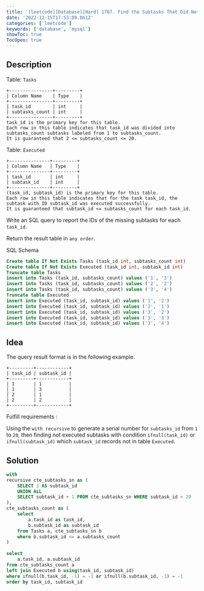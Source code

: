 ```yaml
---
title: '[leetcode][Database][Hard] 1767. Find the Subtasks That Did Not Execute'
date: '2022-12-15T17:53:09.861Z'
categories: ['leetcode']
keywords: ['database', 'mysql']
showToc: true
TocOpen: true
---
```


## Description

Table: `Tasks`
```
+----------------+---------+  
| Column Name    | Type    |  
+----------------+---------+  
| task_id        | int     |  
| subtasks_count | int     |  
+----------------+---------+  
task_id is the primary key for this table.  
Each row in this table indicates that task_id was divided into subtasks_count subtasks labeled from 1 to subtasks_count.  
It is guaranteed that 2 <= subtasks_count <= 20.
```

Table: `Executed`
```
+---------------+---------+  
| Column Name   | Type    |  
+---------------+---------+  
| task_id       | int     |  
| subtask_id    | int     |  
+---------------+---------+  
(task_id, subtask_id) is the primary key for this table.  
Each row in this table indicates that for the task task_id, the subtask with ID subtask_id was executed successfully.  
It is guaranteed that subtask_id <= subtasks_count for each task_id.
```

Write an SQL query to report the IDs of the missing subtasks for each `task_id`.

Return the result table in `any order`.

SQL Schema
```sql
Create table If Not Exists Tasks (task_id int, subtasks_count int)  
Create table If Not Exists Executed (task_id int, subtask_id int)  
Truncate table Tasks  
insert into Tasks (task_id, subtasks_count) values ('1', '3')  
insert into Tasks (task_id, subtasks_count) values ('2', '2')  
insert into Tasks (task_id, subtasks_count) values ('3', '4')  
Truncate table Executed  
insert into Executed (task_id, subtask_id) values ('1', '2')  
insert into Executed (task_id, subtask_id) values ('3', '1')  
insert into Executed (task_id, subtask_id) values ('3', '2')  
insert into Executed (task_id, subtask_id) values ('3', '3')  
insert into Executed (task_id, subtask_id) values ('3', '4')
```
## Idea

The query result format is in the following example.
```
+---------+------------+  
| task_id | subtask_id |  
+---------+------------+  
| 1       | 1          |  
| 1       | 3          |  
| 2       | 1          |  
| 2       | 2          |  
+---------+------------+
```
Fulfill requirements :

Using the `with recursive` to generate a serial number for `subtasks_id` from `1` to `20`, then finding not executed subtasks with condition `ifnull(task_id)` or `ifnull(subtask_id)` which `subtask_id` records not in table `Executed`.

## Solution
```sql
with  
recursive cte_subtasks_sn as (  
    SELECT 1 AS subtask_id   
    UNION ALL   
    SELECT subtask_id + 1 FROM cte_subtasks_sn WHERE subtask_id < 20   
),  
cte_subtasks_count as (  
    select  
        a.task_id as task_id,  
        b.subtask_id as subtask_id  
    from Tasks a, cte_subtasks_sn b  
    where b.subtask_id <= a.subtasks_count  
)  
  
select  
    a.task_id, a.subtask_id  
from cte_subtasks_count a  
left join Executed b using(task_id, subtask_id)  
where ifnull(b.task_id, -1) = -1 or ifnull(b.subtask_id, -1) = -1  
order by task_id, subtask_id
```